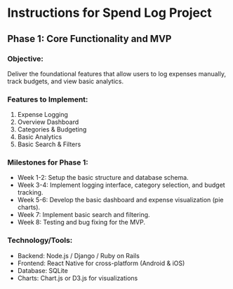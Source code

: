 # Instructions for Spend Log Project

## Phase 1: Core Functionality and MVP

### Objective:
Deliver the foundational features that allow users to log expenses manually, track budgets, and view basic analytics.

### Features to Implement:
1. Expense Logging
2. Overview Dashboard
3. Categories & Budgeting
4. Basic Analytics
5. Basic Search & Filters

### Milestones for Phase 1:
- Week 1-2: Setup the basic structure and database schema.
- Week 3-4: Implement logging interface, category selection, and budget tracking.
- Week 5-6: Develop the basic dashboard and expense visualization (pie charts).
- Week 7: Implement basic search and filtering.
- Week 8: Testing and bug fixing for the MVP.

### Technology/Tools:
- Backend: Node.js / Django / Ruby on Rails
- Frontend: React Native for cross-platform (Android & iOS)
- Database: SQLite
- Charts: Chart.js or D3.js for visualizations